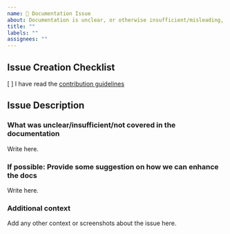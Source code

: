 ```yaml
---
name: 📗 Documentation Issue
about: Documentation is unclear, or otherwise insufficient/misleading, examples isn't working as expected
title: ""
labels: ""
assignees: ""
---
```


<!--
If you don't follow the issue template, your issue may be closed.
Please note this is an issue tracker, not a support forum.
For general questions, please use StackOverflow.
-->

## Issue Creation Checklist

[ ] I have read the [contribution guidelines](https://github.com/sequelize/sequelize/blob/main/CONTRIBUTING.md)

## Issue Description

### What was unclear/insufficient/not covered in the documentation

Write here.

### If possible: Provide some suggestion on how we can enhance the docs

Write here.

### Additional context

Add any other context or screenshots about the issue here.
